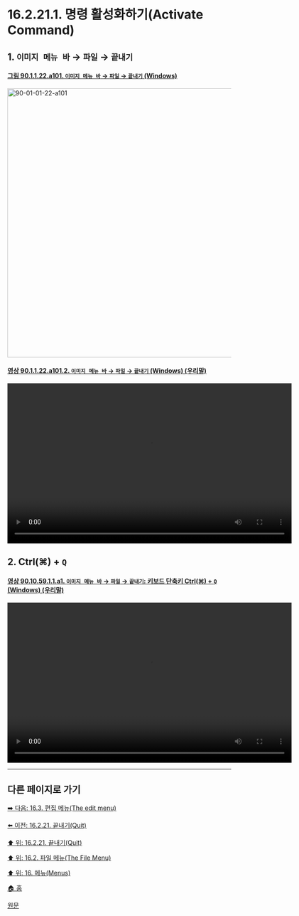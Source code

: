 # 16.2.21.1. 명령 활성화하기(Activate Command)

<a id="16-02-21-01-s1"></a>

## 1. `이미지 메뉴 바` → `파일` → `끝내기`

<a id="90-01-01-22-a101"></a>

#### [그림 90.1.1.22.a101. `이미지 메뉴 바` → `파일` → `끝내기` (Windows)](./90-01-01-22-quit.md#90-01-01-22-a101)
<img width="980" height="605" alt="90-01-01-22-a101" src="https://github.com/user-attachments/assets/af9046d7-3892-47e4-880e-e2e2ae232e65" />

<a id="90-01-01-22-a101-02"></a>

#### [영상 90.1.1.22.a101.2. `이미지 메뉴 바` → `파일` → `끝내기` (Windows) (우리말)](./90-01-01-22-quit.md#90-01-01-22-a101-02)
<video controls="controls" width="640" height="360" src="https://github.com/user-attachments/assets/ffe4e40e-252a-414d-9fbe-3fc7e0ddac8a"></video>

<a id="16-02-21-01-s2"></a>

## 2. Ctrl(⌘) + `Q`

<a id="90-10-59-01-01-a1"></a>

#### [영상 90.10.59.1.1.a1. `이미지 메뉴 바` → `파일` → `끝내기`: 키보드 단축키 Ctrl(⌘) + `Q` (Windows) (우리말)](./90-10-59-01-01-ctrl_q.md#90-10-59-01-01-a1)
<video controls="controls" width="640" height="360" src="https://github.com/user-attachments/assets/cb238c8a-efe5-497e-b5ac-27140c8cfaf5"></video>

***

## 다른 페이지로 가기

[➡️ 다음: 16.3. 편집 메뉴(The edit menu)](./16-03-00-the-edit-menu.md)

[⬅️ 이전: 16.2.21. 끝내기(Quit)](./16-02-21-00-quit.md)

[⬆️ 위: 16.2.21. 끝내기(Quit)](./16-02-21-00-quit.md)

[⬆️ 위: 16.2. 파일 메뉴(The File Menu)](./16-02-00-the-file-menu.md)

[⬆️ 위: 16. 메뉴(Menus)](./16-00-menus.md)

[🏠 홈](./00-home.md)

[원문](https://docs.gimp.org/2.10/ko/gimp-file-quit.html#idm23407)